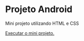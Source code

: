 # Projeto Android
 Mini projeto utilizando HTML e CSS


<a href="https://ericrdgs.github.io/Projeto-Android/"> Executar o mini projeto.
